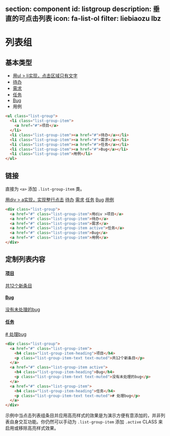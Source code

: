 ﻿section: component
id: listgroup
description: 垂直的可点击列表
icon: fa-list-ol
filter: liebiaozu lbz
---

# 列表组

## 基本类型

<div class="example">
  <ul class="list-group">
    <li class="list-group-item">
      <a href="#">用ul &gt; li实现，点击区域只有文字</a>
    </li>
    <li class="list-group-item"><a href="#">待办</a></li>
    <li class="list-group-item"><a href="#">需求</a></li>
    <li class="list-group-item"><a href="#">任务</a></li>
    <li class="list-group-item"><a href="#">Bug</a></li>
    <li class="list-group-item">用例</li>
  </ul>
</div>

```html
<ul class="list-group">
  <li class="list-group-item">
    <a href="#">项目</a>
  </li>
  <li class="list-group-item"><a href="#">待办</a></li>
  <li class="list-group-item"><a href="#">需求</a></li>
  <li class="list-group-item"><a href="#">任务</a></li>
  <li class="list-group-item"><a href="#">Bug</a></li>
  <li class="list-group-item">用例</li>
</ul>
```

## 链接

直接为 `<a>` 添加 `.list-group-item` 类。

<div class="example">
  <div class="list-group">
    <a href="#" class="list-group-item">用div &gt; a实现，实现整行点击</a>
    <a href="#" class="list-group-item">待办</a>
    <a href="#" class="list-group-item">需求</a>
    <a href="#" class="list-group-item active">任务</a>
    <a href="#" class="list-group-item">Bug</a>
    <a href="#" class="list-group-item">用例</a>
  </div>
</div>

```html
<div class="list-group">
  <a href="#" class="list-group-item">用div >项目</a>
  <a href="#" class="list-group-item">待办</a>
  <a href="#" class="list-group-item">需求</a>
  <a href="#" class="list-group-item active">任务</a>
  <a href="#" class="list-group-item">Bug</a>
  <a href="#" class="list-group-item">用例</a>
</div>
```

## 定制列表内容

<div class="example">
  <div class="list-group">
    <a href="#" class="list-group-item">
      <h4 class="list-group-item-heading">项目</h4>
      <p class="list-group-item-text text-muted">共12个新条目</p>
    </a>
    <a href="#" class="list-group-item active">
      <h4 class="list-group-item-heading">Bug</h4>
      <p class="list-group-item-text text-muted">没有未处理的bug</p>
    </a>
    <a href="#" class="list-group-item">
      <h4 class="list-group-item-heading">任务</h4>
      <p class="list-group-item-text text-muted"># 处理bug</p>
    </a>
  </div>
</div>

```html
<div class="list-group">
  <a href="#" class="list-group-item">
    <h4 class="list-group-item-heading">项目</h4>
    <p class="list-group-item-text text-muted">共12个新条目</p>
  </a>
  <a href="#" class="list-group-item active">
    <h4 class="list-group-item-heading">Bug</h4>
    <p class="list-group-item-text text-muted">没有未处理的bug</p>
  </a>
  <a href="#" class="list-group-item">
    <h4 class="list-group-item-heading">任务</h4>
    <p class="list-group-item-text text-muted"># 处理bug</p>
  </a>
</div>
```

<div class="alert">示例中当点击列表组条目并应用高亮样式的效果是为演示方便有意添加的，并非列表自身交互功能。你仍然可以手动为 <code>.list-group-item</code> 添加 <code>.active</code> CLASS 来启用或移除高亮样式效果。</div>

<script>
function afterPageLoad() {
    $('#pageContent').on('click', '.list-group > a.list-group-item', function() {
        var $item = $(this);
        $item.parent().children('.active').removeClass('active');
        $item.addClass('active');
    });
}
</script>
